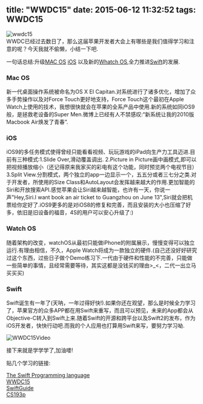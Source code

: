 title: "WWDC15"
date: 2015-06-12 11:32:52
tags: WWDC15
---
![wwdc15](http://7xjmzg.com1.z0.glb.clouddn.com/wwdc15.png)  
WWDC已经过去数日了，那么这届苹果开发者大会上有哪些是我们值得学习和注意的呢？今天我就不偷懒，小结一下吧.  

一句话总结:升级[MAC OS](#1) [iOS](#2) 以及新的[Whatch OS](#3),全力推进[Swift](#4)的发展.  

<h3 id="1">Mac OS</h3>
新一代桌面操作系统被命名为OS X EI Capitan.对系统进行了诸多优化，增加了众多手势操作以及对Force Touch更好地支持，Force Touch这个最初在Apple Watch上使用的技术，我想很快就会在苹果的全系产品中使用.新的系统如同iOS9般，是拯救老设备的Super Men.微博上已经有人不禁感叹:“新系统让我的2010版Macbook Air焕发了青春”.  

<h3 id="2">iOS</h3>
iOS9的多任务模式使得曾经只能看看视频、玩玩游戏的iPad向生产力工具迈进.目前有三种模式:1.Slide Over,滑动覆盖调出. 2.Picture in Picture画中画模式,即可以把视频播放缩小（还记得原来我家买的彩电有这个功能，同时预览两个电视节目）3.Split View.分割模式，两个独立的app一边显示一个，五五分或者三七分之类.对于开发者，所使用的Size Class和AutoLayout会发挥越来越大的作用.更加智能的Siri和开放搜索API.感觉苹果会让Siri越来越智能，也许有一天，你说一声"Hey,Siri.I want book an air ticket to Guangzhou on June 13",Siri就会把机票给你定好了.iOS9更多的是对iOS8的修复和完善，而且安装的大小也压缩了好多，依旧是旧设备的福音，4S的用户可以安心升级了:)  

<h3 id="3">Watch OS</h3>
随着架构的改变，watchOS从最初只能做iPhone的附属展示，慢慢变得可以独立运行.有理由相信，不久，Apple Watch将成为一款独立的硬件.(自己还没好好研究过这个东西，过些日子做个Demo练习下.一代由于硬件和性能的不完善，只能做一些简单的事情，且经常需要等待，其实这都是没钱买的理由>_<，二代一出立马买买买) 

<h3 id="4">Swift</h3>
Swift诞生有一年了(天呐，一年过得好快!).如果你还在观望，那么是时候全力学习了，苹果官方的众多APP都在用Swift来重写，而且可以预见，未来的App都会从Objective-C转入到Swift上来.随着Swift的开源和跨平台以及Swift2的发布，作为iOS开发者，快快行动吧.而我的个人应用也打算用Swift来写，要努力学习呦.  


![WWDC15Video](http://7xjmzg.com1.z0.glb.clouddn.com/WWDC15Videos.png)  


接下来就是学学学了,加油喽!

贴几个学习的链接:  

[The Swift Programming language](https://itunes.apple.com/us/book/id1002622538)  
[WWDC15](https://developer.apple.com/videos/wwdc/2015/)   
[SwiftGuide](https://github.com/ipader/SwiftGuide)  
[CS193p](http://cs193p.stanford.edu)  





